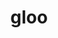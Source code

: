 ---
title: "gloo"
layout: cache
categories: [package, v0.21.1]
meta: {"versions": ["2023-01-17", "2023-05-19"], "compilers": ["gcc@=11.3.0", "gcc@=11.4.0"], "oss": ["ubuntu20.04", "ubuntu22.04"], "platforms": ["linux"], "targets": ["x86_64_v3"], "stacks": ["e4s", "ml-linux-x86_64-cpu", "ml-linux-x86_64-cuda", "ml-linux-x86_64-rocm", "root"], "num_specs": 6, "num_specs_by_stack": {"root": 6, "e4s": 2, "ml-linux-x86_64-cuda": 2, "ml-linux-x86_64-rocm": 1, "ml-linux-x86_64-cpu": 2}}
spec_details: [{"hash": "cu3vyfl3nuri5hj2v6h5og2jkuducvec", "compiler": "gcc@=11.4.0", "versions": ["2023-05-19"], "os": "ubuntu20.04", "platform": "linux", "target": "x86_64_v3", "variants": ["build_system=cmake", "build_type=Release", "+cuda", "cuda_arch=none", "generator=ninja", "~ipo"], "stacks": ["root", "e4s"], "size": "-", "tarball": "https://binaries.spack.io/releases/v0.21.1/build_cache/linux-ubuntu20.04-x86_64_v3/gcc-11.4.0/gloo-2023-05-19/linux-ubuntu20.04-x86_64_v3-gcc-11.4.0-gloo-2023-05-19-cu3vyfl3nuri5hj2v6h5og2jkuducvec.spack"}, {"hash": "zqejc7gwqce5va2vfnd524qwqripbm47", "compiler": "gcc@=11.4.0", "versions": ["2023-05-19"], "os": "ubuntu20.04", "platform": "linux", "target": "x86_64_v3", "variants": ["build_system=cmake", "build_type=Release", "+cuda", "cuda_arch=none", "generator=ninja", "~ipo"], "stacks": ["root", "e4s"], "size": "-", "tarball": "https://binaries.spack.io/releases/v0.21.1/build_cache/linux-ubuntu20.04-x86_64_v3/gcc-11.4.0/gloo-2023-05-19/linux-ubuntu20.04-x86_64_v3-gcc-11.4.0-gloo-2023-05-19-zqejc7gwqce5va2vfnd524qwqripbm47.spack"}, {"hash": "jpxr76kcouedvyrhk2o4d6jndduqqcwq", "compiler": "gcc@=11.3.0", "versions": ["2023-05-19"], "os": "ubuntu22.04", "platform": "linux", "target": "x86_64_v3", "variants": ["build_system=cmake", "build_type=Release", "+cuda", "cuda_arch=80", "generator=ninja", "~ipo"], "stacks": ["ml-linux-x86_64-cuda", "root"], "size": "-", "tarball": "https://binaries.spack.io/releases/v0.21.1/build_cache/linux-ubuntu22.04-x86_64_v3/gcc-11.3.0/gloo-2023-05-19/linux-ubuntu22.04-x86_64_v3-gcc-11.3.0-gloo-2023-05-19-jpxr76kcouedvyrhk2o4d6jndduqqcwq.spack"}, {"hash": "xiahobllcjhosd665hnxglgoisi4eoef", "compiler": "gcc@=11.3.0", "versions": ["2023-01-17"], "os": "ubuntu22.04", "platform": "linux", "target": "x86_64_v3", "variants": ["build_system=cmake", "build_type=Release", "~cuda", "generator=ninja", "~ipo"], "stacks": ["ml-linux-x86_64-rocm", "ml-linux-x86_64-cpu", "root"], "size": "-", "tarball": "https://binaries.spack.io/releases/v0.21.1/build_cache/linux-ubuntu22.04-x86_64_v3/gcc-11.3.0/gloo-2023-01-17/linux-ubuntu22.04-x86_64_v3-gcc-11.3.0-gloo-2023-01-17-xiahobllcjhosd665hnxglgoisi4eoef.spack"}, {"hash": "jvjfp5xq33dg4qglavckkf6jpi2o44sv", "compiler": "gcc@=11.3.0", "versions": ["2023-01-17"], "os": "ubuntu22.04", "platform": "linux", "target": "x86_64_v3", "variants": ["build_system=cmake", "build_type=Release", "+cuda", "cuda_arch=80", "generator=ninja", "~ipo"], "stacks": ["ml-linux-x86_64-cuda", "root"], "size": "-", "tarball": "https://binaries.spack.io/releases/v0.21.1/build_cache/linux-ubuntu22.04-x86_64_v3/gcc-11.3.0/gloo-2023-01-17/linux-ubuntu22.04-x86_64_v3-gcc-11.3.0-gloo-2023-01-17-jvjfp5xq33dg4qglavckkf6jpi2o44sv.spack"}, {"hash": "imqxsgv2haxwsbzbvbosinqoo36n6lri", "compiler": "gcc@=11.3.0", "versions": ["2023-05-19"], "os": "ubuntu22.04", "platform": "linux", "target": "x86_64_v3", "variants": ["build_system=cmake", "build_type=Release", "~cuda", "generator=ninja", "~ipo"], "stacks": ["ml-linux-x86_64-cpu", "root"], "size": "-", "tarball": "https://binaries.spack.io/releases/v0.21.1/build_cache/linux-ubuntu22.04-x86_64_v3/gcc-11.3.0/gloo-2023-05-19/linux-ubuntu22.04-x86_64_v3-gcc-11.3.0-gloo-2023-05-19-imqxsgv2haxwsbzbvbosinqoo36n6lri.spack"}]
---